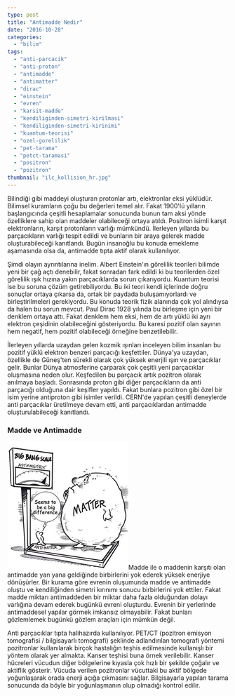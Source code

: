 ```yaml
---
type: post
title: "Antimadde Nedir"
date: "2016-10-28"
categories: 
  - "bilim"
tags: 
  - "anti-parcacik"
  - "anti-proton"
  - "antimadde"
  - "antimatter"
  - "dirac"
  - "einstein"
  - "evren"
  - "karsit-madde"
  - "kendiliginden-simetri-kirilmasi"
  - "kendiliginden-simetri-kirinimi"
  - "kuantum-teorisi"
  - "ozel-gorelilik"
  - "pet-tarama"
  - "petct-taramasi"
  - "positron"
  - "pozitron"
thumbnail: "ilc_kollision_hr.jpg"
---
```


Bilindiği gibi maddeyi oluşturan protonlar artı, elektronlar eksi yüklüdür. Bilimsel kuramların çoğu bu değerleri temel alır. Fakat 1900'lü yılların başlangıcında çeşitli hesaplamalar sonucunda bunun tam aksi yönde özelliklere sahip olan maddeler olabileceği ortaya atıldı. Positron isimli karşıt elektronların, karşıt protonların varlığı mümkündü. İlerleyen yıllarda bu parçacıkların varlığı tespit edildi ve bunların bir araya gelerek madde oluşturabileceği kanıtlandı. Bugün insanoğlu bu konuda emekleme aşamasında olsa da, antimadde tıpta aktif olarak kullanılıyor.

Şimdi olayın ayrıntılarına inelim. Albert Einstein'ın görelilik teorileri bilimde yeni bir çağ açtı denebilir, fakat sonradan fark edildi ki bu teorilerden özel görelilik ışık hızına yakın parçacıklarda sorun çıkarıyordu. Kuantum teorisi ise bu soruna çözüm getirebiliyordu. Bu iki teori kendi içlerinde doğru sonuçlar ortaya çıkarsa da, ortak bir paydada buluşamıyorlardı ve birleştirilmeleri gerekiyordu. Bu konuda teorik fizik alanında çok yol alındıysa da halen bu sorun mevcut. Paul Dirac 1928 yılında bu birleşme için yeni bir denklem ortaya attı. Fakat denklem hem eksi, hem de artı yüklü iki ayrı elektron çeşidinin olabileceğini gösteriyordu. Bu karesi pozitif olan sayının hem negatif, hem pozitif olabileceği örneğine benzetilebilir.

İlerleyen yıllarda uzaydan gelen kozmik ışınları inceleyen bilim insanları bu pozitif yüklü elektron benzeri parçacığı keşfettiler. Dünya'ya uzaydan, özellikle de Güneş'ten sürekli olarak çok yüksek enerjili ışın ve parçacıklar gelir. Bunlar Dünya atmosferine çarparak çok çeşitli yeni parçacıklar oluşmasına neden olur. Keşfedilen bu parçacık artık pozitron olarak anılmaya başladı. Sonrasında proton gibi diğer parçacıkların da anti parçacığı olduğuna dair keşifler yapıldı. Fakat bunlara pozitron gibi özel bir isim yerine antiproton gibi isimler verildi. CERN'de yapılan çeşitli deneylerde anti parçacıklar üretilmeye devam etti, anti parçacıklardan antimadde oluşturulabileceği kanıtlandı.

### Madde ve Antimadde

![Kendiliğinden simetri kırınımı karikatür](images/Asymmetry.jpg)Madde ile o maddenin karşıtı olan antimadde yan yana geldiğinde birbirlerini yok ederek yüksek enerjiye dönüşürler. Bir kurama göre evrenin oluşumunda madde ve antimadde oluştu ve kendiliğinden simetri kırınımı sonucu birbirlerini yok ettiler. Fakat madde miktarı antimaddeden bir miktar daha fazla olduğundan dolayı varlığına devam ederek bugünkü evreni oluşturdu. Evrenin bir yerlerinde antimaddesel yapılar görmek  imkansız olmayabilir. Fakat bunları gözlemlemek bugünkü gözlem araçları için mümkün değil.

Anti parçacıklar tıpta halihazırda kullanılıyor.  PET/CT (pozitron emisyon tomografisi / bilgisayarlı tomografi) şeklinde adlandırılan tomografi yöntemi pozitronlar kullanılarak birçok hastalığın teşhis edilmesinde kullanışlı bir yöntem olarak yer almakta. Kanser teşhisi buna örnek verilebilir. Kanser hücreleri vücudun diğer bölgelerine kıyasla çok hızlı bir şekilde çoğalır ve aktiflik gösterir. Vücuda verilen pozitronlar vücuttaki bu aktif bölgede yoğunlaşarak orada enerji açığa çıkmasını sağlar. Bilgisayarla yapılan tarama sonucunda da böyle bir yoğunlaşmanın olup olmadığı kontrol edilir.
